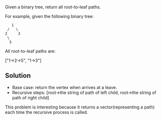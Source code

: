 Given a binary tree, return all root-to-leaf paths.

For example, given the following binary tree:

	   1
	 /   \
	2     3
	 \
	  5
All root-to-leaf paths are:

["1->2->5", "1->3"]

## Solution

+ Base case: return the vertex when arrives at a leave.
+ Recursive steps: [root->the string of path of left child, root->the string of path of right child]

This problem is interesting because it returns a vector(representing a path) each time the recursive process is called.